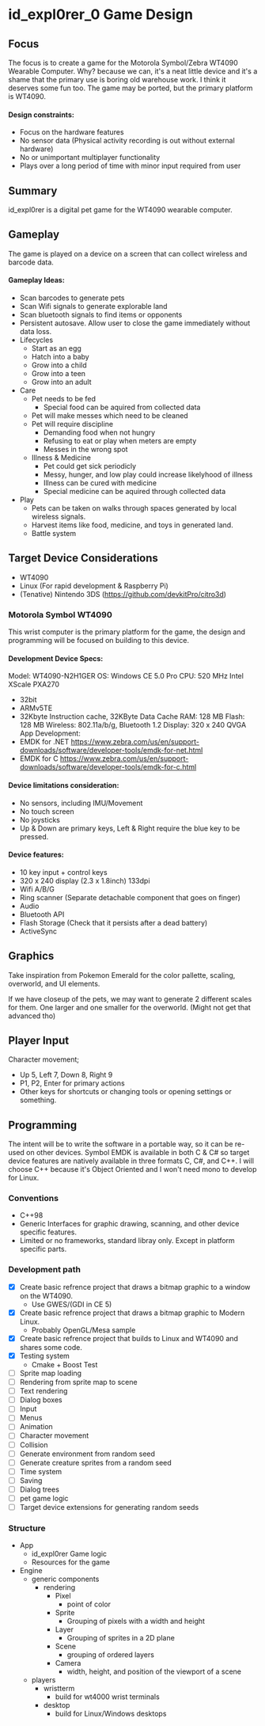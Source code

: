 # id_expl0rer_0 Game Design

## Focus

The focus is to create a game for the Motorola Symbol/Zebra WT4090 Wearable Computer.
Why? because we can, it's a neat little device and it's a shame that the primary use is boring old warehouse work. I think it deserves some fun too.
The game may be ported, but the primary platform is WT4090.

#### Design constraints:
- Focus on the hardware features
- No sensor data (Physical activity recording is out without external hardware)
- No or unimportant multiplayer functionality
- Plays over a long period of time with minor input required from user


## Summary

id_expl0rer is a digital pet game for the WT4090 wearable computer.


## Gameplay

The game is played on a device on a screen that can collect wireless and barcode data.

#### Gameplay Ideas:
- Scan barcodes to generate pets
- Scan Wifi signals to generate explorable land
- Scan bluetooth signals to find items or opponents
- Persistent autosave. Allow user to close the game immediately without data loss.
- Lifecycles
  - Start as an egg
  - Hatch into a baby
  - Grow into a child
  - Grow into a teen
  - Grow into an adult
- Care
  - Pet needs to be fed
    - Special food can be aquired from collected data
  - Pet will make messes which need to be cleaned
  - Pet will require discipline 
    - Demanding food when not hungry
    - Refusing to eat or play when meters are empty
    - Messes in the wrong spot
  - Illness & Medicine
    - Pet could get sick periodicly
    - Messy, hunger, and low play could increase likelyhood of illness
    - Illness can be cured with medicine
    - Special medicine can be aquired through collected data
- Play
  - Pets can be taken on walks through spaces generated by local wireless signals.
  - Harvest items like food, medicine, and toys in generated land.
  - Battle system


## Target Device Considerations 

- WT4090
- Linux (For rapid development & Raspberry Pi)
- (Tenative) Nintendo 3DS (https://github.com/devkitPro/citro3d)

### Motorola Symbol WT4090

This wrist computer is the primary platform for the game, the design and programming will be focused on building to this device. 

#### Development Device Specs:

Model: WT4090-N2H1GER
OS: Windows CE 5.0 Pro
CPU: 520 MHz Intel XScale PXA270
- 32bit
- ARMv5TE
- 32Kbyte Instruction cache, 32KByte Data Cache
RAM: 128 MB
Flash: 128 MB
Wireless: 802.11a/b/g, Bluetooth 1.2
Display: 320 x 240 QVGA
App Development:
- EMDK for .NET https://www.zebra.com/us/en/support-downloads/software/developer-tools/emdk-for-net.html
- EMDK for C https://www.zebra.com/us/en/support-downloads/software/developer-tools/emdk-for-c.html

#### Device limitations consideration:

- No sensors, including IMU/Movement
- No touch screen
- No joysticks
- Up & Down are primary keys, Left & Right require the blue key to be pressed.

#### Device features:

- 10 key input + control keys
- 320 x 240 display (2.3 x 1.8inch) 133dpi
- Wifi A/B/G
- Ring scanner (Separate detachable component that goes on finger)
- Audio
- Bluetooth API
- Flash Storage (Check that it persists after a dead battery)
- ActiveSync

## Graphics

Take inspiration from Pokemon Emerald for the color pallette, scaling, overworld, and UI elements.

If we have closeup of the pets, we may want to generate 2 different scales for them. One larger and one smaller for the overworld.
(Might not get that advanced tho)


## Player Input

Character movement;
- Up 5, Left 7, Down 8, Right 9
- P1, P2, Enter for primary actions
- Other keys for shortcuts or changing tools or opening settings or something.



## Programming

The intent will be to write the software in a portable way, so it can be re-used on other devices. Symbol EMDK is available in both C & C# so target device features are natively available in three formats C, C#, and C++. I will choose C++ because it's Object Oriented and I won't need mono to develop for Linux.


### Conventions

- C++98
- Generic Interfaces for graphic drawing, scanning, and other device specific features.
- Limited or no frameworks, standard libray only. Except in platform specific parts.


### Development path
- [x] Create basic refrence project that draws a bitmap graphic to a window on the WT4090.
  - Use GWES/(GDI in CE 5)
- [x] Create basic refrence project that draws a bitmap graphic to Modern Linux.
  - Probably OpenGL/Mesa sample
- [x] Create basic refrence project that builds to Linux and WT4090 and shares some code.
- [x] Testing system
  - Cmake + Boost Test
- [ ] Sprite map loading
- [ ] Rendering from sprite map to scene
- [ ] Text rendering
- [ ] Dialog boxes
- [ ] Input
- [ ] Menus
- [ ] Animation
- [ ] Character movement
- [ ] Collision
- [ ] Generate environment from random seed
- [ ] Generate creature sprites from a random seed
- [ ] Time system
- [ ] Saving
- [ ] Dialog trees
- [ ] pet game logic
- [ ] Target device extensions for generating random seeds

### Structure

- App
  - id_expl0rer Game logic
  - Resources for the game
- Engine
  - generic components
    - rendering
      - Pixel
        - point of color
      - Sprite
        - Grouping of pixels with a width and height
      - Layer
        - Grouping of sprites in a 2D plane
      - Scene
        - grouping of ordered layers
      - Camera
        - width, height, and position of the viewport of a scene
  - players
    - wristterm
      - build for wt4000 wrist terminals
    - desktop
      - build for Linux/Windows desktops